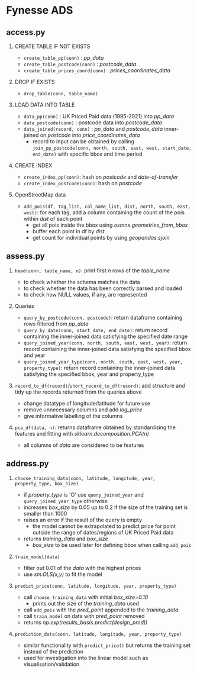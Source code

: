 # Fynesse ADS


## access.py

1. CREATE TABLE IF NOT EXISTS 
   - `create_table_pp(conn)` : _pp_data_
   - `create_table_postcode(conn)` : _postcode_data_
   - `create_table_prices_coord(conn)` : _prices_coordinates_data_
   

2. DROP IF EXISTS
   - `drop_table(conn, table_name)`

    
3. LOAD DATA INTO TABLE
   - `data_pp(conn)` : UK Priced Paid data (1995-2021) into _pp_data_
   - `data_postcode(conn)` :  postcode data into _postcode_data_
   - `data_joined(record, conn)` : _pp_data_ and _postcode_data_ inner-joined on _postcode_ into _price_coordinates_data_
     - record to input can be obtained by calling `join_pp_postcode(conn, north, south, east, west, start_date, end_date)` with specific bbox and time period
    


4. CREATE INDEX
   - `create_index_pp(conn)`: hash on _postcode_ and _date-of-transfer_
   - `create_index_postcode(conn)`: hash on _postcode_


5. OpenStreetMap data
   - `add_pois(df, tag_list, col_name_list, dist, north, south, east, west)`: for each tag, add a column containing the count of the pois within _dist_ of each point
     - get all pois inside the bbox using  _osmnx.geometries_from_bbox_
     - buffer each point in df by _dist_
     - get count for individual points by using _geopandas.sjoin_



## assess.py
1. `head(conn, table_name, n)`: print first _n_ rows of the _table_name_
   - to check whether the schema matches the data
   - to check whether the data has been correctly parsed and loaded
   - to check how NULL values, if any, are represented


2. Queries
   - `query_by_postcode(conn, postcode)`: return dataframe containing rows filtered from _pp_data_
   - `query_by_date(conn, start_date, end_date)`: return record containing the inner-joined data satisfying the specified date range  
   - `query_joined_year(conn, north, south, east, west, year)`: return record containing the inner-joined data satisfying the specified bbox and year
   - `query_joined_year_type(conn, north, south, east, west, year, property_type)`: return record containing the inner-joined data satisfying the specified bbox, year and property_type



3. `record_to_df(record)`/`short_record_to_df(record)`: add structure and tidy up the records returned from the queries above
   - change datatype of longitude/latitude for future use
   - remove unnecessary columns and add _log_price_
   - give informative labelling of the columns
   

4. `pca_df(data, n)`: returns dataframe obtained by standardising the features and fitting with _sklearn.decomposition.PCA(n)_
   - all columns of _data_ are considered to be features
   

## address.py
1. `choose_training_data(conn, latitude, longitude, year, property_type, box_size)`
   - if _property_type_ is 'O' use `query_joined_year` and `query_joined_year_type` otherwise
   - increases _box_size_ by 0.05 up to 0.2 if the size of the training set is smaller than 1000
   - raises an error if the result of the query is empty
     - the model cannot be extrapolated to predict price for point outside the range of dates/regions of UK Priced Paid data
   - returns _training_data_ and _box_size_
     - _box_size_ to be used later for defining bbox when calling `add_pois` 




2. `train_model(data)`
   - filter out 0.01 of the _data_ with the highest prices
   - use _sm.OLS(x,y)_ to fit the model 



3. `predict_price(conn, latitude, longitude, year, property_type)`
   - call `choose_training_data` with initial _box_size=0.10_
     - prints out the size of the _training_data_ used
   - call `add_pois` with the _pred_point_ appended to the _training_data_
   - call `train_model` on data with _pred_point_ removed
   - returns _np.exp(results_basis.predict(design_pred))_


4. `prediction_data(conn, latitude, longitude, year, property_type)`
   - similar functionality with `predict_price()` but returns the training set instead of the prediction
   - used for investigation into the linear model such as visualisation/validation